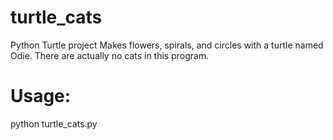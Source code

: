 # turtle_cats
Python Turtle project
Makes flowers, spirals, and circles with a turtle named Odie.
There are actually no cats in this program.

# Usage:
python turtle_cats.py

